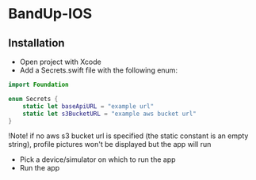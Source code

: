 # BandUp-IOS
## Installation
- Open project with Xcode
- Add a Secrets.swift file with the following enum:
```swift
import Foundation

enum Secrets {
    static let baseApiURL = "example url"
    static let s3BucketURL = "example aws bucket url"
}
```
!Note! if no aws s3 bucket url is specified (the static constant is an empty string), profile pictures won't be displayed but the app will run
- Pick a device/simulator on which to run the app
- Run the app
